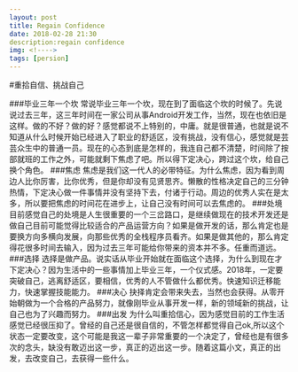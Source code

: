 ```yaml
---
layout: post
title: Regain Confidence
date: 2018-02-28 21:30
description:regain confidence
img: <!---->
tags: [persion]
---
```

#重拾自信、挑战自己

###毕业三年一个坎
常说毕业三年一个坎，现在到了面临这个坎的时候了。先说说过去三年，这三年时间在一家公司从事Android开发工作，当然，现在也依旧是这样。做的不好？做的好？感觉都说不上特别的，中庸。就是很普通，也就是说不知道从什么时候开始已经进入了职业的舒适区，没有挑战，没有信心，感觉就是芸芸众生中的普通一员。现在的心态到底是怎样的，我连自己都不清楚，时间除了按部就班的工作之外，可能就剩下焦虑了吧。所以得下定决心，跨过这个坎，给自己换个角色。
###焦虑
焦虑是我们这一代人的必带特征。为什么焦虑，因为看到周边人比你厉害，比你优秀，但是你却没有见贤思齐。懒散的性格决定自己的三分钟热情，下定决心做一件事情并没有坚持下去，付诸于行动。周边的优秀人实在是太多，所以要把焦虑的时间花在进步上，让自己没有时间可以去焦虑的。
###处境
目前感觉自己的处境是人生很重要的一个三岔路口，是继续做现在的技术开发还是做自己目前可能觉得比较适合的产品运营方向？如果是做开发的话，那么肯定也是要换方向多横向发展，向那些优秀的全栈程序员看齐。如果是做其他的，那么肯定得花很多时间去输入，因为过去三年可能给你带来的资本并不多。任重而道远。
###选择
选择是做产品。说实话从毕业开始就在面临这个选择，为什么到现在才下定决心？因为生活中的一些事情加上毕业三年，一个仪式感。2018年，一定要突破自己，逃离舒适区，要相信，优秀的人不管做什么都优秀。快速知识迁移能力，快速掌握技能能力。
###决心
抉择肯定会带来失去，当然也会获得。从零开始朝做为一个合格的产品努力，就像刚毕业从事开发一样，新的领域新的挑战，让自己也为了兴趣而努力。
###出发
为什么叫重拾信心，因为感觉目前的工作生活感觉已经很压抑了。曾经的自己还是很自信的，不管怎样都觉得自己ok,所以这个状态一定要改变，这个可能是我这一辈子非常重要的一个决定了，曾经也是有很多次的念头，缺没有敢迈出这一步，真正的迈出这一步。随着这篇小文，真正的出发，去改变自己，去获得一些什么。






